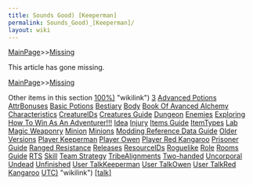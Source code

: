 ```yaml
---
title: Sounds Good) [Keeperman]
permalink: Sounds_Good)_[Keeperman]/
layout: wiki
---
```


[MainPage](/keeperrl_wiki/ "wikilink")>>[Missing](/keeperrl_wiki/Missing "wikilink")

This article has gone missing.

[MainPage](/keeperrl_wiki/ "wikilink")>>[Missing](/keeperrl_wiki/Missing "wikilink")

Other items in this section
    [100%)](/keeperrl_wiki/100%) "wikilink")
    [3](/keeperrl_wiki/3 "wikilink")
    [Advanced Potions](/keeperrl_wiki/Advanced_Potions "wikilink")
    [AttrBonuses](/keeperrl_wiki/AttrBonuses "wikilink")
    [Basic Potions](/keeperrl_wiki/Basic_Potions "wikilink")
    [Bestiary](/keeperrl_wiki/Bestiary "wikilink")
    [Body](/keeperrl_wiki/Body "wikilink")
    [Book Of Avanced Alchemy](/keeperrl_wiki/Book_Of_Avanced_Alchemy "wikilink")
    [Characteristics](/keeperrl_wiki/Characteristics "wikilink")
    [CreatureIDs](/keeperrl_wiki/CreatureIDs "wikilink")
    [Creatures Guide](/keeperrl_wiki/Creatures_Guide "wikilink")
    [Dungeon](/keeperrl_wiki/Dungeon "wikilink")
    [Enemies](/keeperrl_wiki/Enemies "wikilink")
    [Exploring](/keeperrl_wiki/Exploring "wikilink")
    [How To Win As An Adventurer!!!](/keeperrl_wiki/How_To_Win_As_An_Adventurer!!! "wikilink")
    [Idea](/keeperrl_wiki/Idea "wikilink")
    [Injury](/keeperrl_wiki/Injury "wikilink")
    [Items Guide](/keeperrl_wiki/Items_Guide "wikilink")
    [ItemTypes](/keeperrl_wiki/ItemTypes "wikilink")
    [Lab](/keeperrl_wiki/Lab "wikilink")
    [Magic Weaponry](/keeperrl_wiki/Magic_Weaponry "wikilink")
    [Minion](/keeperrl_wiki/Minion "wikilink")
    [Minions](/keeperrl_wiki/Minions "wikilink")
    [Modding Reference Data Guide](/keeperrl_wiki/Modding_Reference_Data_Guide "wikilink")
    [Older Versions](/keeperrl_wiki/Older_Versions "wikilink")
    [Player Keeperman](/keeperrl_wiki/Player_Keeperman "wikilink")
    [Player Owen](/keeperrl_wiki/Player_Owen "wikilink")
    [Player Red Kangaroo](/keeperrl_wiki/Player_Red_Kangaroo "wikilink")
    [Prisoner Guide](/keeperrl_wiki/Prisoner_Guide "wikilink")
    [Ranged Resistance](/keeperrl_wiki/Ranged_Resistance "wikilink")
    [Releases](/keeperrl_wiki/Releases "wikilink")
    [ResourceIDs](/keeperrl_wiki/ResourceIDs "wikilink")
    [Roguelike](/keeperrl_wiki/Roguelike "wikilink")
    [Role](/keeperrl_wiki/Role "wikilink")
    [Rooms Guide](/keeperrl_wiki/Rooms_Guide "wikilink")
    [RTS](/keeperrl_wiki/RTS "wikilink")
    [Skill](/keeperrl_wiki/Skill "wikilink")
    [Team Strategy](/keeperrl_wiki/Team_Strategy "wikilink")
    [TribeAlignments](/keeperrl_wiki/TribeAlignments "wikilink")
    [Two-handed](/keeperrl_wiki/Two-handed "wikilink")
    [Uncorporal](/keeperrl_wiki/Uncorporal "wikilink")
    [Undead](/keeperrl_wiki/Undead "wikilink")
    [Unfinished](/keeperrl_wiki/Unfinished "wikilink")
    [User TalkKeeperman](/keeperrl_wiki/User_TalkKeeperman "wikilink")
    [User TalkOwen](/keeperrl_wiki/User_TalkOwen "wikilink")
    [User TalkRed Kangaroo](/keeperrl_wiki/User_TalkRed_Kangaroo "wikilink")
    [UTC)](/keeperrl_wiki/UTC) "wikilink")
    [[talk]](/keeperrl_wiki/[talk] "wikilink")
